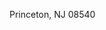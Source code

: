 <Token xmlns:xlink="http://www.w3.org/1999/xlink">Princeton, NJ 08540</Token>

<!--HONumber=May16_HO1-->


